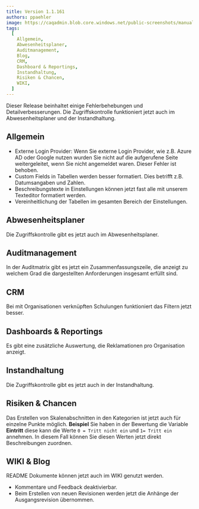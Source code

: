 ```yaml
---
title: Version 1.1.161
authors: ppaehler
image: https://caqadmin.blob.core.windows.net/public-screenshots/manual-screenshots/IdeaCategoryTemplate%202021-10-21%20151116.png
tags:
  [
    Allgemein,
    Abwesenheitsplaner,
    Auditmanagement,
    Blog,
    CRM,
    Dashboard & Reportings,
    Instandhaltung,
    Risiken & Chancen,
    WIKI,
  ]
---
```


Dieser Release beinhaltet einige Fehlerbehebungen und Detailverbesserungen. Die Zugriffskontrolle funktioniert jetzt auch im Abwesenheitsplaner und der Instandhaltung.

<!--truncate-->

## Allgemein

- Externe Login Provider: Wenn Sie externe Login Provider, wie z.B. Azure AD oder Google nutzen wurden Sie nicht auf die aufgerufene Seite weitergeleitet, wenn Sie nicht angemeldet waren. Dieser Fehler ist behoben.
- Custom Fields in Tabellen werden besser formatiert. Dies betrifft z.B. Datumsangaben und Zahlen.
- Beschreibungstexte in Einstellungen können jetzt fast alle mit unserem Texteditor formatiert werden.
- Vereinheitlichung der Tabellen im gesamten Bereich der Einstellungen.

## Abwesenheitsplaner

Die Zugriffskontrolle gibt es jetzt auch im Abwesenheitsplaner.

## Auditmanagement

In der Auditmatrix gibt es jetzt ein Zusammenfassungszeile, die anzeigt zu welchem Grad die dargestellten Anforderungen insgesamt erfüllt sind.

## CRM

Bei mit Organisationen verknüpften Schulungen funktioniert das Filtern jetzt besser.

## Dashboards & Reportings

Es gibt eine zusätzliche Auswertung, die Reklamationen pro Organisation anzeigt.

## Instandhaltung

Die Zugriffskontrolle gibt es jetzt auch in der Instandhaltung.

## Risiken & Chancen

Das Erstellen von Skalenabschnitten in den Kategorien ist jetzt auch für einzelne Punkte möglich.
**Beispiel** Sie haben in der Bewertung die Variable **Eintritt** diese kann die Werte <code>0 = Tritt nicht ein</code> und <code>1= Tritt ein</code> annehmen.
In diesem Fall können Sie diesen Werten jetzt direkt Beschreibungen zuordnen.

## WIKI & Blog

README Dokumente können jetzt auch im WIKI genutzt werden.

- Kommentare und Feedback deaktivierbar.
- Beim Erstellen von neuen Revisionen werden jetzt die Anhänge der Ausgangsrevision übernommen.
